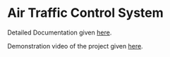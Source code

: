 # Air Traffic Control System
Detailed Documentation given [here](https://drive.google.com/file/d/1NPZ5cwVCuMY88vIu_98YcXzxTxCO1WDJ/view?usp=sharing).

Demonstration video of the project given [here](https://drive.google.com/file/d/1M7ImBunOL98F2yR14nxUO5YHUmq3IWh3/view?usp=sharing).
